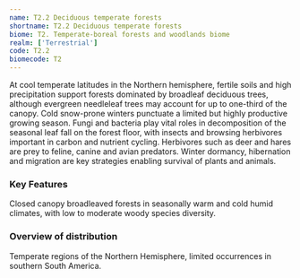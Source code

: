 ```yaml
---
name: T2.2 Deciduous temperate forests
shortname: T2.2 Deciduous temperate forests
biome: T2. Temperate-boreal forests and woodlands biome
realm: ['Terrestrial']
code: T2.2
biomecode: T2
---
```


At cool temperate latitudes in the Northern hemisphere, fertile soils and high precipitation support forests dominated by broadleaf deciduous trees, although evergreen needleleaf trees may account for up to one-third of the canopy. Cold snow-prone winters punctuate a limited but highly productive growing season. Fungi and bacteria play vital roles in decomposition of the seasonal leaf fall on the forest floor, with insects and browsing herbivores important in carbon and nutrient cycling. Herbivores such as deer and hares are prey to feline, canine and avian predators. Winter dormancy, hibernation and migration are key strategies enabling survival of plants and animals.

### Key Features

Closed canopy broadleaved forests in seasonally warm and cold humid climates, with low to moderate woody species diversity.

### Overview of distribution

Temperate regions of the Northern Hemisphere, limited occurrences in southern South America.
